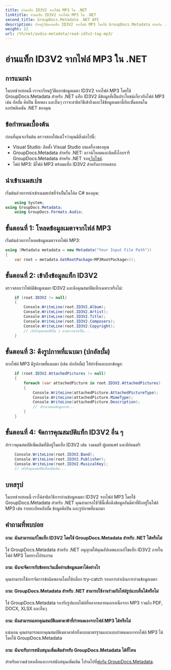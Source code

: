 ```yaml
---
title: อ่านแท็ก ID3V2 จากไฟล์ MP3 ใน .NET
linktitle: อ่านแท็ก ID3V2 จากไฟล์ MP3 ใน .NET
second_title: GroupDocs.Metadata .NET API
description: เรียนรู้วิธีแยกแท็ก ID3V2 จากไฟล์ MP3 โดยใช้ GroupDocs.Metadata สำหรับ .NET เข้าถึงอัลบั้ม ศิลปิน และอื่นๆ อีกมากมายโดยทางโปรแกรม
weight: 12
url: /th/net/audio-metadata/read-id3v2-tag-mp3/
---
```


# อ่านแท็ก ID3V2 จากไฟล์ MP3 ใน .NET

## การแนะนำ
ในบทช่วยสอนนี้ เราจะเรียนรู้วิธีแยกข้อมูลเมตา ID3V2 จากไฟล์ MP3 โดยใช้ GroupDocs.Metadata สำหรับ .NET แท็ก ID3V2 มีข้อมูลที่เป็นประโยชน์เกี่ยวกับไฟล์ MP3 เช่น อัลบั้ม ศิลปิน ชื่อเพลง และอื่นๆ เราจะสาธิตวิธีเข้าถึงและใช้ข้อมูลเมตานี้ทีละขั้นตอนในแอปพลิเคชัน .NET ของคุณ
## ข้อกำหนดเบื้องต้น
ก่อนที่คุณจะเริ่มต้น ตรวจสอบให้แน่ใจว่าคุณมีสิ่งต่อไปนี้:
- Visual Studio: ติดตั้ง Visual Studio บนเครื่องของคุณ
-  GroupDocs.Metadata สำหรับ .NET: ดาวน์โหลดและติดตั้งไลบรารี GroupDocs.Metadata สำหรับ .NET จาก[เว็บไซต์](https://releases.groupdocs.com/metadata/net/).
- ไฟล์ MP3: มีไฟล์ MP3 พร้อมแท็ก ID3V2 สำหรับการทดสอบ

## นำเข้าเนมสเปซ
เริ่มต้นด้วยการนำเข้าเนมสเปซที่จำเป็นในโค้ด C# ของคุณ:
```csharp
    using System;
using GroupDocs.Metadata;
    using GroupDocs.Formats.Audio;
```
## ขั้นตอนที่ 1: โหลดข้อมูลเมตาจากไฟล์ MP3
เริ่มต้นด้วยการโหลดข้อมูลเมตาจากไฟล์ MP3:
```csharp
using (Metadata metadata = new Metadata("Your Input File Path"))
{
    var root = metadata.GetRootPackage<MP3RootPackage>();
```
## ขั้นตอนที่ 2: เข้าถึงข้อมูลแท็ก ID3V2
ตรวจสอบว่าไฟล์มีข้อมูลเมตา ID3V2 และดึงคุณสมบัติแท็กเฉพาะหรือไม่:
```csharp
    if (root.ID3V2 != null)
    {
        Console.WriteLine(root.ID3V2.Album);
        Console.WriteLine(root.ID3V2.Artist);
        Console.WriteLine(root.ID3V2.Title);
        Console.WriteLine(root.ID3V2.Composers);
        Console.WriteLine(root.ID3V2.Copyright);
        // เข้าถึงคุณสมบัติอื่น ๆ ตามความจำเป็น...
    }
```
## ขั้นตอนที่ 3: ดึงรูปภาพที่แนบมา (ปกอัลบั้ม)
หากไฟล์ MP3 มีรูปภาพที่แนบมา (เช่น ปกอัลบั้ม) ให้ทำซ้ำและแยกข้อมูล:
```csharp
    if (root.ID3V2.AttachedPictures != null)
    {
        foreach (var attachedPicture in root.ID3V2.AttachedPictures)
        {
            Console.WriteLine(attachedPicture.AttachedPictureType);
            Console.WriteLine(attachedPicture.MimeType);
            Console.WriteLine(attachedPicture.Description);
            // ประมวลผลข้อมูลภาพ...
        }
    }
```
## ขั้นตอนที่ 4: จัดการคุณสมบัติแท็ก ID3V2 อื่น ๆ
สำรวจคุณสมบัติเพิ่มเติมที่มีอยู่ในแท็ก ID3V2 เช่น วงดนตรี ผู้เผยแพร่ และคีย์ดนตรี:
```csharp
    Console.WriteLine(root.ID3V2.Band);
    Console.WriteLine(root.ID3V2.Publisher);
    Console.WriteLine(root.ID3V2.MusicalKey);
    // เข้าถึงคุณสมบัติแท็กเพิ่มเติม...
```

## บทสรุป
ในบทช่วยสอนนี้ เราได้สาธิตวิธีการอ่านข้อมูลเมตา ID3V2 จากไฟล์ MP3 โดยใช้ GroupDocs.Metadata สำหรับ .NET คุณสามารถใช้วิธีนี้เพื่อดึงข้อมูลอันมีค่าที่ฝังอยู่ในไฟล์ MP3 เช่น รายละเอียดอัลบั้ม ข้อมูลศิลปิน และรูปภาพที่แนบมา

## คำถามที่พบบ่อย
#### ถาม: ฉันสามารถแก้ไขแท็ก ID3V2 โดยใช้ GroupDocs.Metadata สำหรับ .NET ได้หรือไม่
ใช่ GroupDocs.Metadata สำหรับ .NET อนุญาตให้คุณอัปเดตและแก้ไขแท็ก ID3V2 ภายในไฟล์ MP3 โดยทางโปรแกรม
#### ถาม: ฉันจะจัดการกับข้อยกเว้นเมื่ออ่านข้อมูลเมตาได้อย่างไร
คุณสามารถใช้การจัดการข้อผิดพลาดโดยใช้บล็อก try-catch รอบการดำเนินการอ่านข้อมูลเมตา
#### ถาม: GroupDocs.Metadata สำหรับ .NET สามารถใช้งานร่วมกับไฟล์รูปแบบอื่นได้หรือไม่
ใช่ GroupDocs.Metadata รองรับรูปแบบไฟล์ที่หลากหลายนอกเหนือจาก MP3 รวมถึง PDF, DOCX, XLSX และอื่นๆ
#### ถาม: ฉันสามารถแยกคุณสมบัติเมตาดาต้าที่กำหนดเองจากไฟล์ MP3 ได้หรือไม่
แน่นอน คุณสามารถแยกคุณสมบัติเมตาดาต้าทั้งแบบมาตรฐานและแบบกำหนดเองจากไฟล์ MP3 ได้โดยใช้ GroupDocs.Metadata
#### ถาม: ฉันจะรับการสนับสนุนเพิ่มเติมสำหรับ GroupDocs.Metadata ได้ที่ไหน
 สำหรับความช่วยเหลือและการสนับสนุนเพิ่มเติม โปรดไปที่[ฟอรัม GroupDocs.Metadata](https://forum.groupdocs.com/c/metadata/14).